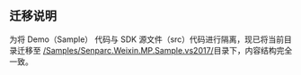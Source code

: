 ## 迁移说明

为将 Demo（Sample） 代码与 SDK 源文件（src）代码进行隔离，现已将当前目录迁移至 [/Samples/Senparc.Weixin.MP.Sample.vs2017/](../../Samples/Senparc.Weixin.MP.Sample.vs2017/)目录下，内容结构完全一致。